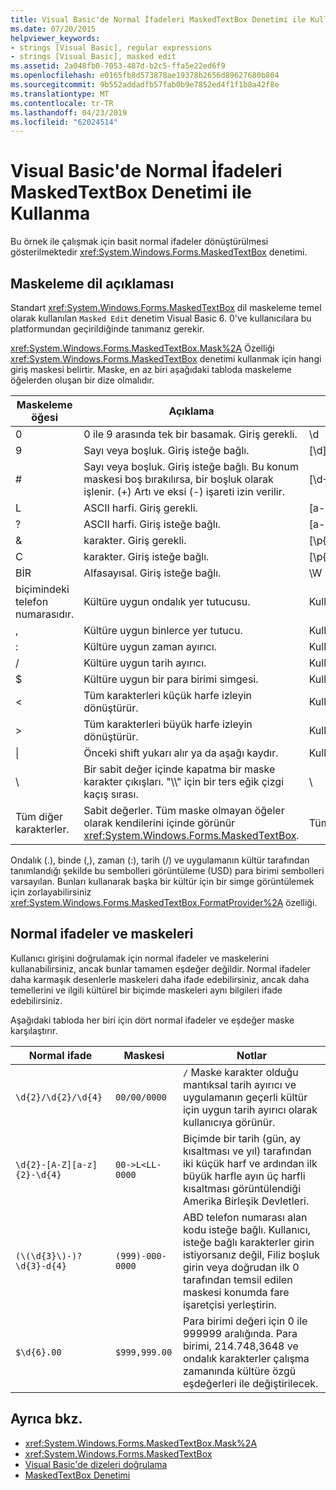 ```yaml
---
title: Visual Basic'de Normal İfadeleri MaskedTextBox Denetimi ile Kullanma
ms.date: 07/20/2015
helpviewer_keywords:
- strings [Visual Basic], regular expressions
- strings [Visual Basic], masked edit
ms.assetid: 2a048fb0-7053-487d-b2c5-ffa5e22ed6f9
ms.openlocfilehash: e0165fb8d573878ae19378b2656d89627680b804
ms.sourcegitcommit: 9b552addadfb57fab0b9e7852ed4f1f1b8a42f8e
ms.translationtype: MT
ms.contentlocale: tr-TR
ms.lasthandoff: 04/23/2019
ms.locfileid: "62024514"
---
```

# <a name="using-regular-expressions-with-the-maskedtextbox-control-in-visual-basic"></a>Visual Basic'de Normal İfadeleri MaskedTextBox Denetimi ile Kullanma
Bu örnek ile çalışmak için basit normal ifadeler dönüştürülmesi gösterilmektedir <xref:System.Windows.Forms.MaskedTextBox> denetimi.  
  
## <a name="description-of-the-masking-language"></a>Maskeleme dil açıklaması  
 Standart <xref:System.Windows.Forms.MaskedTextBox> dil maskeleme temel olarak kullanılan `Masked Edit` denetim Visual Basic 6. 0've kullanıcılara bu platformundan geçirildiğinde tanımanız gerekir.  
  
 <xref:System.Windows.Forms.MaskedTextBox.Mask%2A> Özelliği <xref:System.Windows.Forms.MaskedTextBox> denetimi kullanmak için hangi giriş maskesi belirtir. Maske, en az biri aşağıdaki tabloda maskeleme öğelerden oluşan bir dize olmalıdır.  
  
|Maskeleme öğesi|Açıklama|Normal ifade öğesi|  
|---------------------|-----------------|--------------------------------|  
|0|0 ile 9 arasında tek bir basamak. Giriş gerekli.|\d|  
|9|Sayı veya boşluk. Giriş isteğe bağlı.|[\d]?|  
|#|Sayı veya boşluk. Giriş isteğe bağlı. Bu konum maskesi boş bırakılırsa, bir boşluk olarak işlenir. (+) Artı ve eksi (-) işareti izin verilir.|[\d+-]?|  
|L|ASCII harfi. Giriş gerekli.|[a-zA-Z]|  
|?|ASCII harfi. Giriş isteğe bağlı.|[a-zA-Z]?|  
|&|karakter. Giriş gerekli.|[\p{Ll}\p{Lu}\p{Lt}\p{Lm}\p{Lo}]|  
|C|karakter. Giriş isteğe bağlı.|[\p{Ll}\p{Lu}\p{Lt}\p{Lm}\p{Lo}]?|  
|BİR|Alfasayısal. Giriş isteğe bağlı.|\W|  
|biçimindeki telefon numarasıdır.|Kültüre uygun ondalık yer tutucusu.|Kullanılabilir değil.|  
|,|Kültüre uygun binlerce yer tutucu.|Kullanılabilir değil.|  
|:|Kültüre uygun zaman ayırıcı.|Kullanılabilir değil.|  
|/|Kültüre uygun tarih ayırıcı.|Kullanılabilir değil.|  
|$|Kültüre uygun bir para birimi simgesi.|Kullanılabilir değil.|  
|\<|Tüm karakterleri küçük harfe izleyin dönüştürür.|Kullanılabilir değil.|  
|>|Tüm karakterleri büyük harfe izleyin dönüştürür.|Kullanılabilir değil.|  
|&#124;|Önceki shift yukarı alır ya da aşağı kaydır.|Kullanılabilir değil.|  
|&#92;|Bir sabit değer içinde kapatma bir maske karakter çıkışları. "\\\\" için bir ters eğik çizgi kaçış sırası.|&#92;|  
|Tüm diğer karakterler.|Sabit değerler. Tüm maske olmayan öğeler olarak kendilerini içinde görünür <xref:System.Windows.Forms.MaskedTextBox>.|Tüm diğer karakterler.|  
  
 Ondalık (.), binde (,), zaman (:), tarih (/) ve uygulamanın kültür tarafından tanımlandığı şekilde bu sembolleri görüntüleme (USD) para birimi sembolleri varsayılan. Bunları kullanarak başka bir kültür için bir simge görüntülemek için zorlayabilirsiniz <xref:System.Windows.Forms.MaskedTextBox.FormatProvider%2A> özelliği.  
  
## <a name="regular-expressions-and-masks"></a>Normal ifadeler ve maskeleri  
 Kullanıcı girişini doğrulamak için normal ifadeler ve maskelerini kullanabilirsiniz, ancak bunlar tamamen eşdeğer değildir. Normal ifadeler daha karmaşık desenlerle maskeleri daha ifade edebilirsiniz, ancak daha temellerini ve ilgili kültürel bir biçimde maskeleri aynı bilgileri ifade edebilirsiniz.  
  
 Aşağıdaki tabloda her biri için dört normal ifadeler ve eşdeğer maske karşılaştırır.  
  
|Normal ifade|Maskesi|Notlar|  
|------------------------|----------|-----------|  
|`\d{2}/\d{2}/\d{4}`|`00/00/0000`|`/` Maske karakter olduğu mantıksal tarih ayırıcı ve uygulamanın geçerli kültür için uygun tarih ayırıcı olarak kullanıcıya görünür.|  
|`\d{2}-[A-Z][a-z]{2}-\d{4}`|`00->L<LL-0000`|Biçimde bir tarih (gün, ay kısaltması ve yıl) tarafından iki küçük harf ve ardından ilk büyük harfle ayın üç harfli kısaltması görüntülendiği Amerika Birleşik Devletleri.|  
|`(\(\d{3}\)-)?\d{3}-d{4}`|`(999)-000-0000`|ABD telefon numarası alan kodu isteğe bağlı. Kullanıcı, isteğe bağlı karakterler girin istiyorsanız değil, Filiz boşluk girin veya doğrudan ilk 0 tarafından temsil edilen maskesi konumda fare işaretçisi yerleştirin.|  
|`$\d{6}.00`|`$999,999.00`|Para birimi değeri için 0 ile 999999 aralığında. Para birimi, 214.748,3648 ve ondalık karakterler çalışma zamanında kültüre özgü eşdeğerleri ile değiştirilecek.|  
  
## <a name="see-also"></a>Ayrıca bkz.

- <xref:System.Windows.Forms.MaskedTextBox.Mask%2A>
- <xref:System.Windows.Forms.MaskedTextBox>
- [Visual Basic'de dizeleri doğrulama](../../../../visual-basic/programming-guide/language-features/strings/validating-strings.md)
- [MaskedTextBox Denetimi](../../../../framework/winforms/controls/maskedtextbox-control-windows-forms.md)
